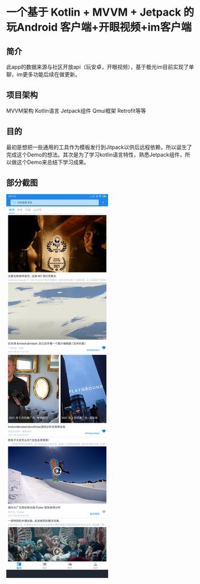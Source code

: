 
一个基于 Kotlin + MVVM + Jetpack 的 玩Android 客户端+开眼视频+im客户端
====  

简介
-------  
此app的数据来源与社区开放api（玩安卓，开眼视频），基于极光im目前实现了单聊，im更多功能后续在做更新。

项目架构
-------  
MVVM架构
Kotlin语言
Jetpack组件
Qmui框架
Retrofit等等

目的
-------  
最初是想把一些通用的工具作为模板发行到Jitpack以供后远程依赖，所以诞生了完成这个Demo的想法。其次是为了学习kotlin语言特性，熟悉Jetpack组件，所以做这个Demo来总结下学习成果。

部分截图
-------  

![12](https://github.com/zxy-hunan/wanmvvm/blob/master/Screenshot_2021-10-06-13-57-00-326_com.zyx_hunan.wanmvvm.png)

